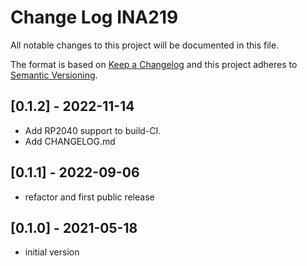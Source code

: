# Change Log INA219

All notable changes to this project will be documented in this file.

The format is based on [Keep a Changelog](http://keepachangelog.com/)
and this project adheres to [Semantic Versioning](http://semver.org/).


## [0.1.2] - 2022-11-14
- Add RP2040 support to build-CI.
- Add CHANGELOG.md


## [0.1.1] - 2022-09-06
- refactor and first public release

## [0.1.0] - 2021-05-18
- initial version


